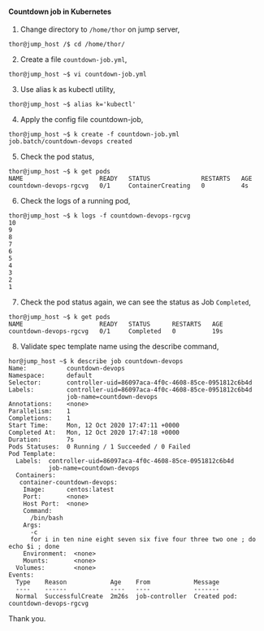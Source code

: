 #### Countdown job in Kubernetes

1. Change directory to `/home/thor` on jump server,

```
thor@jump_host /$ cd /home/thor/
```

2. Create a file `countdown-job.yml`, 

```
thor@jump_host ~$ vi countdown-job.yml
```

3. Use alias k as kubectl utility,

```
thor@jump_host ~$ alias k='kubectl'
```

4. Apply the config file countdown-job,

```
thor@jump_host ~$ k create -f countdown-job.yml
job.batch/countdown-devops created
```

5. Check the pod status,

```
thor@jump_host ~$ k get pods
NAME                     READY   STATUS              RESTARTS   AGE
countdown-devops-rgcvg   0/1     ContainerCreating   0          4s
```

6. Check the logs of a running pod,

```
thor@jump_host ~$ k logs -f countdown-devops-rgcvg
10
9
8
7
6
5
4
3
2
1
```

7. Check the pod status again, we can see the status as Job `Completed`,

```
thor@jump_host ~$ k get pods
NAME                     READY   STATUS      RESTARTS   AGE
countdown-devops-rgcvg   0/1     Completed   0          19s
```

8. Validate spec template name using the describe command,

```
hor@jump_host ~$ k describe job countdown-devops
Name:           countdown-devops
Namespace:      default
Selector:       controller-uid=86097aca-4f0c-4608-85ce-0951812c6b4d
Labels:         controller-uid=86097aca-4f0c-4608-85ce-0951812c6b4d
                job-name=countdown-devops
Annotations:    <none>
Parallelism:    1
Completions:    1
Start Time:     Mon, 12 Oct 2020 17:47:11 +0000
Completed At:   Mon, 12 Oct 2020 17:47:18 +0000
Duration:       7s
Pods Statuses:  0 Running / 1 Succeeded / 0 Failed
Pod Template:
  Labels:  controller-uid=86097aca-4f0c-4608-85ce-0951812c6b4d
           job-name=countdown-devops
  Containers:
   container-countdown-devops:
    Image:      centos:latest
    Port:       <none>
    Host Port:  <none>
    Command:
      /bin/bash
    Args:
      -c
      for i in ten nine eight seven six five four three two one ; do echo $i ; done
    Environment:  <none>
    Mounts:       <none>
  Volumes:        <none>
Events:
  Type    Reason            Age    From            Message
  ----    ------            ----   ----            -------
  Normal  SuccessfulCreate  2m26s  job-controller  Created pod: countdown-devops-rgcvg
```

Thank you.
